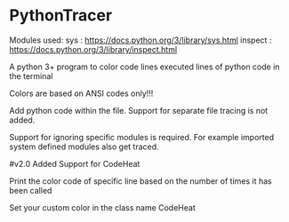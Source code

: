 # PythonTracer

Modules used:
sys : https://docs.python.org/3/library/sys.html
inspect : https://docs.python.org/3/library/inspect.html

A python 3+ program to color code lines executed lines of python code in the terminal

Colors are based on ANSI codes only!!!

Add python code within the file.
Support for separate file tracing is not added.

Support for ignoring specific modules is required.
For example imported system defined modules also get traced.

#v2.0
Added Support for CodeHeat

Print the color code of specific line based on the number of times it has been called

Set your custom color in the class name CodeHeat
